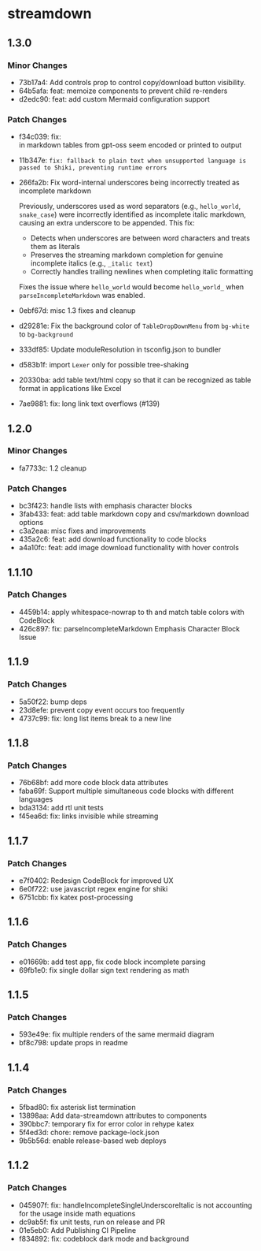 # streamdown

## 1.3.0

### Minor Changes

- 73b17a4: Add controls prop to control copy/download button visibility.
- 64b5afa: feat: memoize components to prevent child re-renders
- d2edc90: feat: add custom Mermaid configuration support

### Patch Changes

- f34c039: fix: <br> in markdown tables from gpt-oss seem encoded or printed to output
- 11b347e: `fix: fallback to plain text when unsupported language is passed to Shiki, preventing runtime errors`
- 266fa2b: Fix word-internal underscores being incorrectly treated as incomplete markdown

  Previously, underscores used as word separators (e.g., `hello_world`, `snake_case`) were incorrectly identified as incomplete italic markdown, causing an extra underscore to be appended. This fix:

  - Detects when underscores are between word characters and treats them as literals
  - Preserves the streaming markdown completion for genuine incomplete italics (e.g., `_italic text`)
  - Correctly handles trailing newlines when completing italic formatting

  Fixes the issue where `hello_world` would become `hello_world_` when `parseIncompleteMarkdown` was enabled.

- 0ebf67d: misc 1.3 fixes and cleanup
- d29281e: Fix the background color of `TableDropDownMenu` from `bg-white` to `bg-background`
- 333df85: Update moduleResolution in tsconfig.json to bundler
- d583b1f: import `Lexer` only for possible tree-shaking
- 20330ba: add table text/html copy so that it can be recognized as table format in applications like Excel
- 7ae9881: fix: long link text overflows (#139)

## 1.2.0

### Minor Changes

- fa7733c: 1.2 cleanup

### Patch Changes

- bc3f423: handle lists with emphasis character blocks
- 3fab433: feat: add table markdown copy and csv/markdown download options
- c3a2eaa: misc fixes and improvements
- 435a2c6: feat: add download functionality to code blocks
- a4a10fc: feat: add image download functionality with hover controls

## 1.1.10

### Patch Changes

- 4459b14: apply whitespace-nowrap to th and match table colors with CodeBlock
- 426c897: fix: parseIncompleteMarkdown Emphasis Character Block Issue

## 1.1.9

### Patch Changes

- 5a50f22: bump deps
- 23d8efe: prevent copy event occurs too frequently
- 4737c99: fix: long list items break to a new line

## 1.1.8

### Patch Changes

- 76b68bf: add more code block data attributes
- faba69f: Support multiple simultaneous code blocks with different languages
- bda3134: add rtl unit tests
- f45ea6d: fix: links invisible while streaming

## 1.1.7

### Patch Changes

- e7f0402: Redesign CodeBlock for improved UX
- 6e0f722: use javascript regex engine for shiki
- 6751cbb: fix katex post-processing

## 1.1.6

### Patch Changes

- e01669b: add test app, fix code block incomplete parsing
- 69fb1e0: fix single dollar sign text rendering as math

## 1.1.5

### Patch Changes

- 593e49e: fix multiple renders of the same mermaid diagram
- bf8c798: update props in readme

## 1.1.4

### Patch Changes

- 5fbad80: fix asterisk list termination
- 13898aa: Add data-streamdown attributes to components
- 390bbc7: temporary fix for error color in rehype katex
- 5f4ed3d: chore: remove package-lock.json
- 9b5b56d: enable release-based web deploys

## 1.1.2

### Patch Changes

- 045907f: fix: handleIncompleteSingleUnderscoreItalic is not accounting for the usage inside math equations
- dc9ab5f: fix unit tests, run on release and PR
- 01e5eb0: Add Publishing CI Pipeline
- f834892: fix: codeblock dark mode and background
